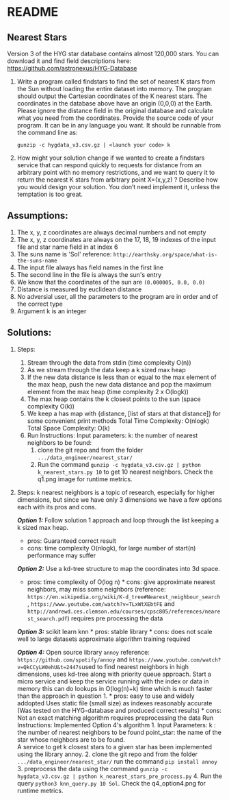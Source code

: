 # README


## Nearest Stars
Version 3 of the HYG star database contains almost 120,000 stars. You can download it and
find field descriptions here:
https://github.com/astronexus/HYG-Database
1. Write a program called findstars​ to find the set of nearest K stars from the Sun without
	loading the entire dataset into memory. The program should output the Cartesian
	coordinates of the K nearest stars. The coordinates in the database above have an
	origin (0,0,0) at the Earth. Please ignore the distance field in the original database and
	calculate what you need from the coordinates.
	Provide the source code of your program. It can be in any language you want. It should
	be runnable from the command line as:

	```gunzip -c hygdata_v3.csv.gz | <launch your code> k```

   
2. How might your solution change if we wanted to create a findstars service​ that can
	respond quickly to requests for distance from an arbitrary point with no memory
	restrictions, and we want to query it to return the nearest K stars from arbitrary point
	X=(x,y,z) ?
	Describe how you would design your solution. You don’t need implement it, unless the
	temptation is too great.

## Assumptions:

1. The x, y, z coordinates are always decimal numbers and not empty
2. The x, y, z coordinates are always on the 17, 18, 19 indexes of the input file and star name field in at index 6
3. The suns name is 'Sol' reference: ```http://earthsky.org/space/what-is-the-suns-name```
4. The input file always has field names in the first line
5. The second line in the file is always the sun's entry
6. We know that the coordinates of the sun are ```(0.000005, 0.0, 0.0)```
7. Distance is measured by euclidean distance
8. No adversial user, all the parameters to the program are in order and of the correct type
9. Argument k is an integer

## Solutions: 

1. Steps:
	1. Stream through the data from stdin (time complexity O(n))
	2. As we stream through the data keep a k sized max heap
	3. If the new data distance is less than or equal to the max element of the max heap, push the new data distance and pop the maximum element from the max heap (time complexity 2 x O(logk))
	4. The max heap contains the k closest points to the sun (space complexity O(k))
	5. We keep a has map with {distance, [list of stars at that distance]} for some convenient print methods
	Total Time Complexity: O(nlogk)
	Total Space Complexity: O(k) 
	6. Run Instructions: Input parameters: k: the number of nearest neighbors to be found:
		1. clone the git repo and from the folder ```.../data_engineer/nearest_star/```  
		2. Run the command ```gunzip -c hygdata_v3.csv.gz | python k_nearest_stars.py 10``` to get 10 nearest neighbors.
   Check the q1.png image for runtime metrics.

2. Steps:
	k nearest neighbors is a topic of research, especially for higher dimensions, but since we have only 3 dimensions we have a few options each with its pros and cons.

	***Option 1:*** Follow solution 1 approach and loop through the list keeping a k sized max heap.
	* pros: Guaranteed correct result
	* cons: time complexity O(nlogk), for large number of start(n) performance may suffer

	***Option 2:*** Use a kd-tree structure to map the coordinates into 3d space.
	* pros: time complexity of O(log n)
			* cons: give approximate nearest neighbors, may miss some neighbors (reference: ```https://en.wikipedia.org/wiki/K-d_tree#Nearest_neighbour_search``` , ```https://www.youtube.com/watch?v=TLxWtXEbtFE``` and ```http://andrewd.ces.clemson.edu/courses/cpsc805/references/nearest_search.pdf```) 
			  requires pre processing the data

	***Option 3:*** scikit learn knn
			* pros: stable library
			* cons: does not scale well to large datasets
			  approximate algorithm
			  training required

	***Option 4:*** Open source library ```annoy``` reference: ```https://github.com/spotify/annoy``` and 							```https://www.youtube.com/watch?v=QkCCyLW0ehU&t=2447s```used to find nearest neighbors in high dimensions, uses 		kd-tree along with priority queue approach. Start a micro service and keep the service running with the index or data in memory this can do lookups in O(log(n)+k) time which is much faster than the approach in question 1.
			* pros: easy to use and widely addopted
			  Uses static file (small size) as indexes
			  reasonably accurate (Was tested on the HYG-database and produced correct results)
			* cons: Not an exact matching algorithm
			  requires preprocessing the data
	Run Instructions: Implemented Option 4's algorithm
		1. Input Parameters: k : the number of nearest neighbors to be found
						  point_star: the name of the star whose neighbors are to be found.    
			A service to get k closest stars to a given star has been implemented using the library annoy. 
		2. clone the git repo and from the folder ```.../data_engineer/nearest_star/``` run the command ```pip install annoy```
		3. preprocess the data using the command ```gunzip -c hygdata_v3.csv.gz | python k_nearest_stars_pre_process.py``` 
		4. Run the query ```python3 knn_query.py 10 Sol```. Check the q4_option4.png for runtime metrics.
